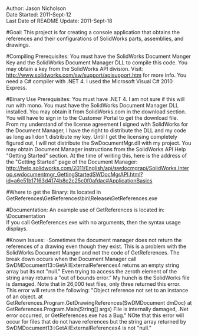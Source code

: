 #
Author: Jason Nicholson  
Date Started: 2011-Sept-12  
Last Date of README Update: 2011-Sept-18  



#Goal: 
This project is for creating a console application that obtains the references and their configurations of SolidWorks parts, assemblies, and drawings. 



#Compiling Prerequisites: 
You must have the SolidWorks Document Manger Key and the SolidWorks Document Manager DLL to compile this code.  You may obtain a key from the SolidWorks API division.  Visit: http://www.solidworks.com/sw/support/apisupport.htm for more info.  You need a C# compiler with .NET 4.  I used the Microsoft Visual C# 2010 Express.


#Binary Use Prerequisites: 
You must have .NET 4.  I am not sure if this will run with mono.  You must have the SolidWorks Document Manager DLL installed.  You may obtain it from SolidWorks.com in the download section.  You will have to sign in to the Customer Portal to get the download file.  From my understand of the license agreement I signed with SolidWorks for the Document Manager, I have the right to distribute the DLL and my code as long as I don't distribute my key.  Until I get the licensing completely figured out, I will not distribute the SwDocumentMgr.dll with my project.  You may obtain Document Manager instructions from the SolidWorks API Help "Getting Started" section.  At the time of writing this, here is the address of the "Getting Started" page of the Document Manager: http://help.solidworks.com/2011/English/api/swdocmgrapi/SolidWorks.Interop.swdocumentmgr_GettingStartedSWDocMgrAPI.html?id=a6e51b17163d4174b8c2c25c0f0afdac#ApplicationBasics



#Where to get the Binary: 
its located in GetReferences\GetReferences\bin\Release\GetReferences.exe


#Documentation:
An example use of GetReferences is located in: \Documentation\
If you call GetReferences.exe with no arguments, then the syntax usage displays.

#Known Issues:
-Sometimes the document manager does not return the references of a drawing even though they exist.  This is a problem with the SolidWorks Document Manger and not the code of GetReferences.  The break down occurs when the Document Manager call SwDMDocument13::GetAllExternalReferences4 returns an empty string array but its not "null."  Even trying to access the zeroth element of the string array returns a "out of bounds error."  My hunch is the SolidWorks file is damaged.  Note that in 26,000 test files, only three returned this error.  This error will return the following: "Object reference not set to an instance of an object.   at GetReferences.Program.GetDrawingReferences(SwDMDocument dmDoc)    at GetReferences.Program.Main(String[] args) File is internally damaged, .Net error occurred, or GetReferences.exe has a Bug."  NOte that this error will occur for files that do not have references but the string array returned by SwDMDocument13::GetAllExternalReferences4 is not "null."